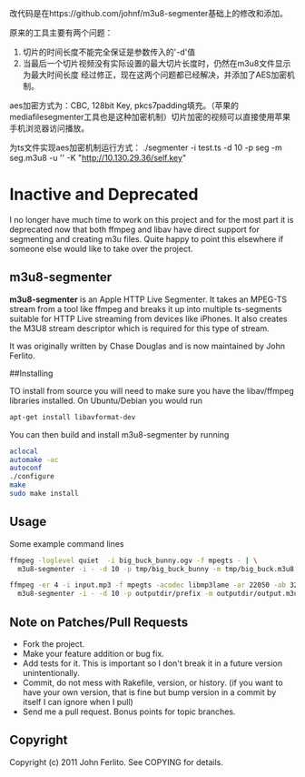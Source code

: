 改代码是在https://github.com/johnf/m3u8-segmenter基础上的修改和添加。

原来的工具主要有两个问题：
1. 切片的时间长度不能完全保证是参数传入的'-d'值
2. 当最后一个切片视频没有实际设置的最大切片长度时，仍然在m3u8文件显示为最大时间长度
经过修正，现在这两个问题都已经解决，并添加了AES加密机制。

aes加密方式为：CBC, 128bit Key, pkcs7padding填充。（苹果的mediafilesegmenter工具也是这种加密机制）切片加密的视频可以直接使用苹果手机浏览器访问播放。

为ts文件实现aes加密机制运行方式：
./segmenter -i test.ts -d 10 -p seg -m seg.m3u8 -u '' -K "http://10.130.29.36/self.key"

# Inactive and Deprecated

I no longer have much time to work on this project and for the most part it is deprecated
now that both ffmpeg and libav have direct support for segmenting and creating m3u files.
Quite happy to point this elsewhere if someone else would like to take over the project.

## m3u8-segmenter

**m3u8-segmenter** is an Apple HTTP Live Segmenter. It takes an MPEG-TS stream from a
tool like ffmpeg and breaks it up into multiple ts-segments suitable for HTTP
Live streaming from devices like iPhones. It also creates the M3U8 stream
descriptor which is required for this type of stream.

It was originally written by Chase Douglas and is now maintained by John
Ferlito.

##Installing

TO install from source you will need to make sure you have the libav/ffmpeg
libraries installed. On Ubuntu/Debian you would run

``` bash
apt-get install libavformat-dev
```

You can then build and install m3u8-segmenter by running

``` bash
aclocal
automake -ac
autoconf
./configure
make
sudo make install
```
## Usage

Some example command lines

``` bash
ffmpeg -loglevel quiet  -i big_buck_bunny.ogv -f mpegts - | \
  m3u8-segmenter -i - -d 10 -p tmp/big_buck_bunny -m tmp/big_buck.m3u8 -u http://inodes.org/bigbuck/

ffmpeg -er 4 -i input.mp3 -f mpegts -acodec libmp3lame -ar 22050 -ab 32k -vn - | \
  m3u8-segmenter -i - -d 10 -p outputdir/prefix -m outputdir/output.m3u8 -u http://domain.com/
```

## Note on Patches/Pull Requests

* Fork the project.
* Make your feature addition or bug fix.
* Add tests for it. This is important so I don't break it in a
  future version unintentionally.
* Commit, do not mess with Rakefile, version, or history.
  (if you want to have your own version, that is fine but bump version in a commit by itself I can ignore when I pull)
* Send me a pull request. Bonus points for topic branches.

Copyright
---------

Copyright (c) 2011 John Ferlito. See COPYING for details.
